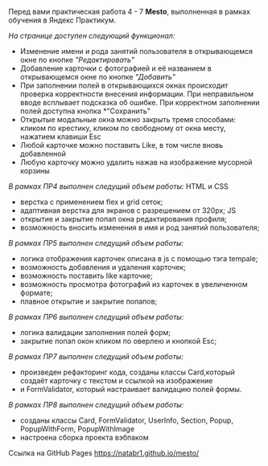 Перед вами практическая работа 4 - 7 **Mesto**, выполненная в рамках обучения в Яндекс Практикум.


*На странице доступен следующий функционал:*
* Изменение имени и рода занятий пользователя в открывающемся окне по кнопке *"Редактировать"*
* Добавление карточки с фотографией и её названием в открывающемся окне по кнопке *"Добавить"*
* При заполнении полей в открывающихся окнах происходит проверка корректности внесения информации. При неправильном вводе всплывает подсказка об ошибке. При корректном заполнении полей доступна кнопка *"Сохранить"
* Открытые модальные окна можно закрыть тремя способами: кликом по крестику, кликом по свободному от окна месту, нажатием клавиши Esc
* Любой карточке можно поставить Like, в том числе вновь добавленной
* Любую карточку можно удалить нажав на изображение мусорной корзины


*В рамках ПР4 выполнен следущий объем работы:*
HTML и CSS
* верстка с применением flex и grid сеток;
* адаптивная верстка для экранов с разрешением от 320px;
JS
* открытие и закрытие попап окна редактирования профиля;
* возможность вносить изменения в имя и род занятий пользователя;


*В рамках ПР5 выполнен следущий объем работы:*
* логика отображения карточек описана в js с помощью тэга tempale;
* возможность добавления и удаления карточек;
* возможность поставить like карточке;
* возможность просмотра фотографий из карточек в увеличенном формате;
* плавное открытие и закрытие попапов;


*В рамках ПР6 выполнен следущий объем работы:*
* логика валидации заполнения полей форм;
* закрытие попап окон кликом по оверлею и кнопкой Esc;


*В рамках ПР7 выполнен следущий объем работы:*
* произведен рефакторинг кода, созданы классы Card,который создаёт карточку с текстом и ссылкой на изображение
* и FormValidator, который настраивает валидацию полей формы.


*В рамках ПР8 выполнен следущий объем работы:*
* созданы классы Сard, FormValidator, UserInfo, Section, Popup, PopupWithForm, PopupWithImage
* настроена сборка проекта вэбпаком


Ссылка на GitHub Pages https://natabr1.github.io/mesto/
